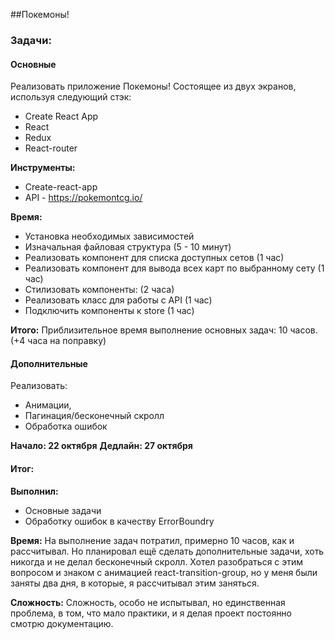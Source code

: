 ##Покемоны!

### Задачи:

#### Основные

Реализовать приложение Покемоны! Состоящее из двух экранов,
используя следующий стэк:

- Create React App
- React
- Redux
- React-router

**Инструменты:**

- Create-react-app
- API - https://pokemontcg.io/

**Время:**

- Установка необходимых зависимостей
- Изначальная файловая структура (5 - 10 минут)
- Реализовать компонент для списка доступных сетов (1 час)
- Реализовать компонент для вывода всех карт по выбранному сету (1 час)
- Стилизовать компоненты: (2 часа)
- Реализовать класс для работы с API (1 час)
- Подключить компоненты к store (1 час)

**Итого:**
Приблизительное время выполнение основных задач: 10 часов. (+4 часа на поправку)

#### Дополнительные

Реализовать:

- Анимации,
- Пагинация/бесконечный скролл
- Обработка ошибок

**Начало: 22 октября**
**Дедлайн: 27 октября**

#### Итог:

**Выполнил:**

- Основные задачи
- Обработку ошибок в качеству ErrorBoundry

**Время:**
На выполнение задач потратил, примерно 10 часов, как и рассчитывал.
Но планировал ещё сделать дополнительные задачи, хоть никогда и не делал бесконечный скролл. Хотел разобраться с этим вопросом и знаком с анимацией react-transition-group, но у меня были заняты два дня, в которые, я рассчитывал этим заняться.

**Сложность:**
Сложность, особо не испытывал, но единственная проблема, в том, что мало практики, и я делая проект постоянно смотрю документацию.
